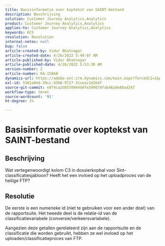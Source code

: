 ```yaml
---
title: Basisinformatie over koptekst van SAINT-bestand
description: Beschrijving
solution: Customer Journey Analytics,Analytics
product: Customer Journey Analytics,Analytics
applies-to: Customer Journey Analytics,Analytics
keywords: KCS
resolution: Resolution
internal-notes: null
bug: false
article-created-by: Vidur Bhatnagar
article-created-date: 4/26/2022 5:49:07 AM
article-published-by: Vidur Bhatnagar
article-published-date: 4/26/2022 5:53:38 AM
version-number: 2
article-number: KA-15860
dynamics-url: https://adobe-ent.crm.dynamics.com/main.aspx?forceUCI=1&pagetype=entityrecord&etn=knowledgearticle&id=95065292-24c5-ec11-a7b6-0022480a1004
exl-id: 5581a0e6-39cc-43b8-9727-31ceac1d264f
source-git-commit: e8f4ca2dd578944d4fe399074fab461de88ad247
workflow-type: tm+mt
source-wordcount: '91'
ht-degree: 2%

---
```


# Basisinformatie over koptekst van SAINT-bestand

## Beschrijving


Wat vertegenwoordigt kolom C3 in dossierkopbal voor Sint-classificatiesjabloon? Heeft het een invloed op het uploadproces van de heilige FTP?


## Resolutie


De eerste is een numerieke id (niet te gebruiken voor een ander doel) van de rapportsuite. Het tweede deel is de relatie-id van de classificatievariabele (conversie/verkeersvariabele).

Aangezien deze getallen gerelateerd zijn aan de rapportsuite en de classificatie die worden gebruikt, hebben ze wel invloed op het uploaden/classificatieproces van FTP.
